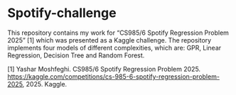 # Spotify-challenge

This repository contains my work for “CS985/6 Spotify Regression Problem 2025” [1] which was presented as a Kaggle challenge. The repository implements four models of different complexities, which are: GPR, Linear Regression, Decision Tree and Random Forest.

[1] Yashar Moshfeghi. CS985/6 Spotify Regression Problem 2025. https://kaggle.com/competitions/cs-985-6-spotify-regression-problem-2025, 2025. Kaggle.

